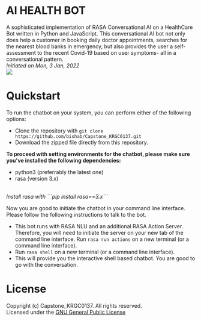 # AI HEALTH BOT
A sophisticated implementation of RASA Conversational AI on a HealthCare Bot written in Python and JavaScript. This conversational AI bot not only does help a customer in booking daily doctor appointments, searches for the nearest blood banks in emergency, but also provides the user a self-assessment to the recent Covid-19 based on user symptoms- all in a conversational pattern.
<br>
<i> Initiated on Mon, 3 Jan, 2022</i>
<br>
![](https://github.com/bishab/Capstone_KRGC0137/blob/backend/readme/bot.gif)

# Quickstart
To run the chatbot on your system, you can perform either of the following options:
<br>
- Clone the repository with ```git clone https://github.com/bishab/Capstone_KRGC0137.git```
- Download the zipped file directly from this repository.

<b> To proceed with setting environments for the chatbot, please make sure you've installed the following dependencies: </b>
- python3 (preferrably the latest one)
- rasa (version 3.x)
<br>
<i> Install rasa with ```pip install rasa==3.x``` </i>
<br>

Now you are good to initiate the chatbot in your command line interface. Please follow the following instructions to talk to the bot.
- This bot runs with RASA NLU and an additional RASA Action Server. Therefore, you will need to initiate the server on your new tab of the command line interface. Run ```rasa run actions``` on a new terminal (or a command line interface).
- Run ```rasa shell``` on a new terminal (or a command line interface).
- This will provide you the interactive shell based chatbot. You are good to go with the conversation.

# License
Copyright (c) Capstone_KRGC0137. All rights reserved.
<br>
Licensed under the [GNU General Public License](https://www.gnu.org/licenses/gpl-3.0.en.html)




  
